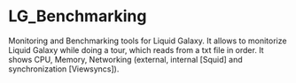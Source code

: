 LG_Benchmarking
===============

Monitoring and Benchmarking tools for Liquid Galaxy.
It allows to monitorize Liquid Galaxy while doing a tour, which reads from a txt file in order.
It shows CPU, Memory, Networking (external, internal [Squid] and synchronization [Viewsyncs]).
